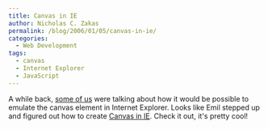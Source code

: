 ```yaml
---
title: Canvas in IE
author: Nicholas C. Zakas
permalink: /blog/2006/01/05/canvas-in-ie/
categories:
  - Web Development
tags:
  - canvas
  - Internet Explorer
  - JavaScript
---
```

A while back, <a title="JavaScript's Future: Cajun" rel="external" href="https://humanwhocodes.com/archive/2005/5/199#comments">some of us</a> were talking about how it would be possible to emulate the canvas element in Internet Explorer. Looks like Emil stepped up and figured out how to create <a title="Canvas in IE" rel="external" href="http://me.eae.net/archive/2005/12/29/canvas-in-ie/">Canvas in <acronym title="Internet Explorer">IE</acronym></a>. Check it out, it's pretty cool!
